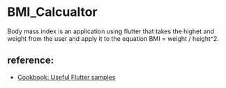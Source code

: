 # BMI_Calcualtor

Body mass index is an application using flutter that takes the highet and weight from the user and apply it to the equation BMI = weight / height^2.
 
 

## reference:
- [Cookbook: Useful Flutter samples](https://docs.flutter.dev/cookbook)